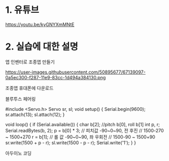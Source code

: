 # 1. 유튜브 

https://youtu.be/kyGNYXmMNtE

# 2. 실습에 대한 설명

앱 인벤터로 조종앱 만들기

https://user-images.githubusercontent.com/50895677/67139097-0a5ec300-f287-11e9-83cc-1d494a384130.png

조종앱 휴대폰에 다운로드

블루투스 페어링

#include <Servo.h>
Servo sr, sl;
void setup() {
  Serial.begin(9600);
  sr.attach(13); sl.attach(12);
}

void loop() {
  if (Serial.available()) {
    char b[2];  //pitch b[0], roll b[1]
    int p, r;
    Serial.readBytes(b, 2);
    p = b[0] * 3; // 피치값 -90~0~90, 전 후진  // 1500-270 ~ 1500+270
    r = b[1];        // 롤 값 -90~0~90, 좌 우회전  // 1500-90 ~ 1500+90
    sr.write(1500 + p - r);
    sl.write(1500 - p - r);
    Serial.write('1');
  }
}

아두이노 코딩

